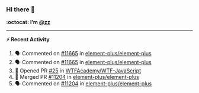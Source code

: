 ### Hi there 👋

**:octocat: I’m [@zz](https://github.com/holazz)**

---

**:zap: Recent Activity**

<!--START_SECTION:activity-->
1. 🗣 Commented on [#11665](https://github.com/element-plus/element-plus/issues/11665) in [element-plus/element-plus](https://github.com/element-plus/element-plus)
2. 🗣 Commented on [#11665](https://github.com/element-plus/element-plus/issues/11665) in [element-plus/element-plus](https://github.com/element-plus/element-plus)
3. 💪 Opened PR [#25](https://github.com/WTFAcademy/WTF-JavaScript/pull/25) in [WTFAcademy/WTF-JavaScript](https://github.com/WTFAcademy/WTF-JavaScript)
4. 🎉 Merged PR [#11204](https://github.com/element-plus/element-plus/pull/11204) in [element-plus/element-plus](https://github.com/element-plus/element-plus)
5. 🗣 Commented on [#11204](https://github.com/element-plus/element-plus/issues/11204) in [element-plus/element-plus](https://github.com/element-plus/element-plus)
<!--END_SECTION:activity-->
